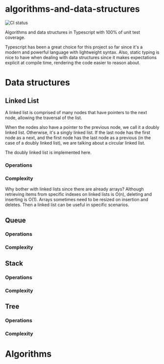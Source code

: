 # algorithms-and-data-structures

![CI status](https://github.com/fredzica/algorithms-and-data-structures/actions/workflows/node.js.yml/badge.svg)

Algorithms and data structures in Typescript with 100% of unit test coverage.

Typescript has been a great choice for this project so far since it's a modern and powerful language with lightweight syntax. Also, static typing is nice to have when dealing with data structures since it makes expectations explicit at compile time, rendering the code easier to reason about.

# Data structures

## Linked List

A linked list is comprised of many nodes that have pointers to the next node, allowing the traversal of the list.

When the nodes also have a pointer to the previous node, we call it a doubly linked list. Otherwise, it's a singly linked list. If the last node has the first node as a next, and the first node has the last node as a previous (in the case of a doubly linked list), we are talking about a circular linked list.

The doubly linked list is implemented here.

### Operations

### Complexity

Why bother with linked lists since there are already arrays? Although retrieving items from specific indexes on linked lists is O(n), deleting and inserting is O(1). Arrays sometimes need to be resized on insertion and deletes. Then a linked list can be useful in specific scenarios.

## Queue

### Operations

### Complexity

## Stack

### Operations

### Complexity

## Tree

### Operations

### Complexity

# Algorithms
